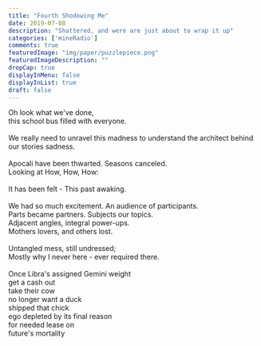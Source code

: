 ```yaml
---
title: "Fourth Shodowing Me"
date: 2019-07-08
description: "Shattered, and were are just about to wrap it up"
categories: ['mineRadio']
comments: true
featuredImage: "img/paper/puzzlepiece.png"
featuredImageDescription: ""
dropCap: true
displayInMenu: false
displayInList: true
draft: false
---
```


Oh look what we've done, <br>
this school bus filled with everyone. <br>
<br>
We really need to unravel this madness to understand the architect behind our stories sadness. <br>
<br>
Apocali have been thwarted. Seasons canceled. <br>
Looking at How, How, How: <br>
<br>
It has been felt - This past awaking. <br>
<br>
We had so much excitement.  An audience of participants. <br>
Parts became partners.  Subjects our topics. <br>
Adjacent angles, integral power-ups. <br>
Mothers lovers, and others lost. <br>
<br>
Untangled mess, still undressed; <br>
Mostly why I never here - ever required there. <br>
<br>
Once Libra's assigned Gemini weight <br>
get a cash out <br>
take their cow <br>
no longer want a duck <br>
shipped that chick <br>
ego depleted by its final reason <br>
for needed lease on <br> 
future's mortality <br> 



